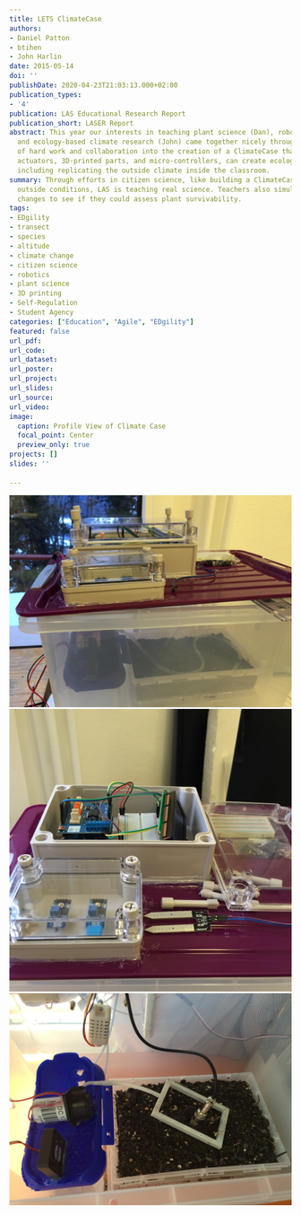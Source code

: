 ```yaml
---
title: LETS ClimateCase
authors:
- Daniel Patton
- btihen
- John Harlin
date: 2015-05-14
doi: ''
publishDate: 2020-04-23T21:03:13.000+02:00
publication_types:
- '4'
publication: LAS Educational Research Report
publication_short: LASER Report
abstract: This year our interests in teaching plant science (Dan), robotics (Bill),
  and ecology-based climate research (John) came together nicely through a combination
  of hard work and collaboration into the creation of a ClimateCase that, with sensors,
  actuators, 3D-printed parts, and micro-controllers, can create ecology-in-a-box,
  including replicating the outside climate inside the classroom.
summary: Through efforts in citizen science, like building a ClimateCase to replicate
  outside conditions, LAS is teaching real science. Teachers also simulated projected
  changes to see if they could assess plant survivability.
tags:
- EDgility
- transect
- species
- altitude
- climate change
- citizen science
- robotics
- plant science
- 3D printing
- Self-Regulation
- Student Agency
categories: ["Education", "Agile", "EDgility"]
featured: false
url_pdf:
url_code:
url_dataset:
url_poster:
url_project:
url_slides:
url_source:
url_video:
image:
  caption: Profile View of Climate Case
  focal_point: Center
  preview_only: true
projects: []
slides: ''

---
```

![Climate Case Profile](climate_case_profile.jpeg)
![Climate Case Electronics](climate_case_electronics.jpeg)
![Climate Case Grow Space](climate_case_internal.jpeg)

